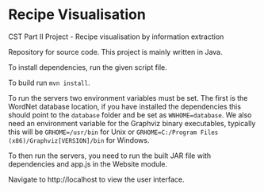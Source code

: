 # Recipe Visualisation
CST Part II Project - Recipe visualisation by information extraction

Repository for source code. This project is mainly written in Java.

To install dependencies, run the given script file.

To build run <code>mvn install</code>.

To run the servers two environment variables must be set. The first is the WordNet database location, if you have installed the dependencies this should point to the <code>database</code> folder and be set as <code>WNHOME=database</code>. We also need an environment variable for the Graphviz binary executables, typically this will be <code>GRHOME=/usr/bin</code> for Unix or <code>GRHOME=C:/Program Files (x86)/Graphviz[VERSION]/bin</code> for Windows.

To then run the servers, you need to run the built JAR file with dependencies and app.js in the Website module.

Navigate to http://localhost to view the user interface.
